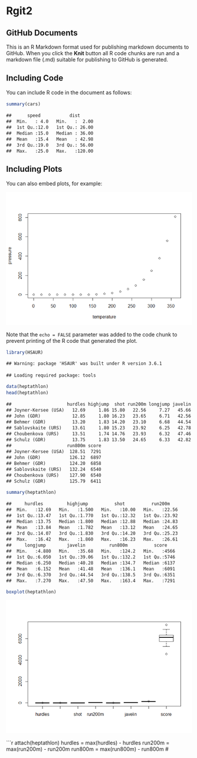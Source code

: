 Rgit2
================

GitHub Documents
----------------

This is an R Markdown format used for publishing markdown documents to GitHub. When you click the **Knit** button all R code chunks are run and a markdown file (.md) suitable for publishing to GitHub is generated.

Including Code
--------------

You can include R code in the document as follows:

``` r
summary(cars)
```

    ##      speed           dist       
    ##  Min.   : 4.0   Min.   :  2.00  
    ##  1st Qu.:12.0   1st Qu.: 26.00  
    ##  Median :15.0   Median : 36.00  
    ##  Mean   :15.4   Mean   : 42.98  
    ##  3rd Qu.:19.0   3rd Qu.: 56.00  
    ##  Max.   :25.0   Max.   :120.00

Including Plots
---------------

You can also embed plots, for example:

![](Rgit2_files/figure-markdown_github/pressure-1.png)

Note that the `echo = FALSE` parameter was added to the code chunk to prevent printing of the R code that generated the plot.

``` r
library(HSAUR)
```

    ## Warning: package 'HSAUR' was built under R version 3.6.1

    ## Loading required package: tools

``` r
data(heptathlon)
head(heptathlon)
```

    ##                     hurdles highjump  shot run200m longjump javelin
    ## Joyner-Kersee (USA)   12.69     1.86 15.80   22.56     7.27   45.66
    ## John (GDR)            12.85     1.80 16.23   23.65     6.71   42.56
    ## Behmer (GDR)          13.20     1.83 14.20   23.10     6.68   44.54
    ## Sablovskaite (URS)    13.61     1.80 15.23   23.92     6.25   42.78
    ## Choubenkova (URS)     13.51     1.74 14.76   23.93     6.32   47.46
    ## Schulz (GDR)          13.75     1.83 13.50   24.65     6.33   42.82
    ##                     run800m score
    ## Joyner-Kersee (USA)  128.51  7291
    ## John (GDR)           126.12  6897
    ## Behmer (GDR)         124.20  6858
    ## Sablovskaite (URS)   132.24  6540
    ## Choubenkova (URS)    127.90  6540
    ## Schulz (GDR)         125.79  6411

``` r
summary(heptathlon)
```

    ##     hurdles         highjump          shot          run200m     
    ##  Min.   :12.69   Min.   :1.500   Min.   :10.00   Min.   :22.56  
    ##  1st Qu.:13.47   1st Qu.:1.770   1st Qu.:12.32   1st Qu.:23.92  
    ##  Median :13.75   Median :1.800   Median :12.88   Median :24.83  
    ##  Mean   :13.84   Mean   :1.782   Mean   :13.12   Mean   :24.65  
    ##  3rd Qu.:14.07   3rd Qu.:1.830   3rd Qu.:14.20   3rd Qu.:25.23  
    ##  Max.   :16.42   Max.   :1.860   Max.   :16.23   Max.   :26.61  
    ##     longjump        javelin         run800m          score     
    ##  Min.   :4.880   Min.   :35.68   Min.   :124.2   Min.   :4566  
    ##  1st Qu.:6.050   1st Qu.:39.06   1st Qu.:132.2   1st Qu.:5746  
    ##  Median :6.250   Median :40.28   Median :134.7   Median :6137  
    ##  Mean   :6.152   Mean   :41.48   Mean   :136.1   Mean   :6091  
    ##  3rd Qu.:6.370   3rd Qu.:44.54   3rd Qu.:138.5   3rd Qu.:6351  
    ##  Max.   :7.270   Max.   :47.50   Max.   :163.4   Max.   :7291

``` r
boxplot(heptathlon)
```

![](Rgit2_files/figure-markdown_github/unnamed-chunk-1-1.png)

\`\`\`r attach(heptathlon) hurdles = max(hurdles) - hurdles run200m = max(run200m) - run200m run800m = max(run800m) - run800m \#
